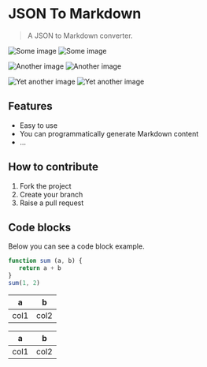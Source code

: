 # JSON To Markdown

> A JSON to Markdown converter.

![](https://example.com/some-image.png "Some image")
![](https://example.com/some-image.png "Some image")

![](https://example.com/some-image1.png "Another image")
![](https://example.com/some-image1.png "Another image")

![](https://example.com/some-image2.png "Yet another image")
![](https://example.com/some-image2.png "Yet another image")


## Features


 - Easy to use
 - You can programmatically generate Markdown content
 - ...

## How to contribute


 1. Fork the project
 2. Create your branch
 3. Raise a pull request

## Code blocks


Below you can see a code block example.

```js
function sum (a, b) {
   return a + b
}
sum(1, 2)
```

|  a  |  b  |
| --- | --- |
| col1 | col2 |

|  a  |  b  |
| --- | --- |
| col1 | col2 |
